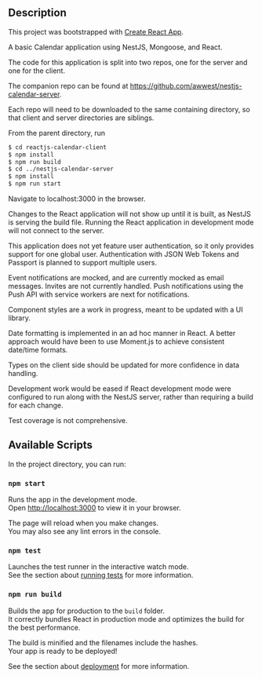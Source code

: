 ## Description

This project was bootstrapped with [Create React App](https://github.com/facebook/create-react-app).

A basic Calendar application using NestJS, Mongoose, and React.

The code for this application is split into two repos, one for the server and one for the client. 

The companion repo can be found at https://github.com/awwest/nestjs-calendar-server.

Each repo will need to be downloaded to the same containing directory, so that client and server directories are siblings.

From the parent directory, run

```bash
$ cd reactjs-calendar-client
$ npm install
$ npm run build
$ cd ../nestjs-calendar-server
$ npm install
$ npm run start
```

Navigate to localhost:3000 in the browser.

Changes to the React application will not show up until it is built, as NestJS is serving the build file. Running the React application in development mode will not connect to the server.

This application does not yet feature user authentication, so it only provides support for one global user. Authentication with JSON Web Tokens and Passport is planned to support multiple users.

Event notifications are mocked, and are currently mocked as email messages. Invites are not currently handled. Push notifications using the Push API with service workers are next for notifications.

Component styles are a work in progress, meant to be updated with a UI library.

Date formatting is implemented in an ad hoc manner in React. A better approach would have been to use Moment.js to achieve consistent date/time formats. 

Types on the client side should be updated for more confidence in data handling.

Development work would be eased if React development mode were configured to run along with the NestJS server, rather than requiring a build for each change.

Test coverage is not comprehensive.


## Available Scripts

In the project directory, you can run:

### `npm start`

Runs the app in the development mode.\
Open [http://localhost:3000](http://localhost:3000) to view it in your browser.

The page will reload when you make changes.\
You may also see any lint errors in the console.

### `npm test`

Launches the test runner in the interactive watch mode.\
See the section about [running tests](https://facebook.github.io/create-react-app/docs/running-tests) for more information.

### `npm run build`

Builds the app for production to the `build` folder.\
It correctly bundles React in production mode and optimizes the build for the best performance.

The build is minified and the filenames include the hashes.\
Your app is ready to be deployed!

See the section about [deployment](https://facebook.github.io/create-react-app/docs/deployment) for more information.
